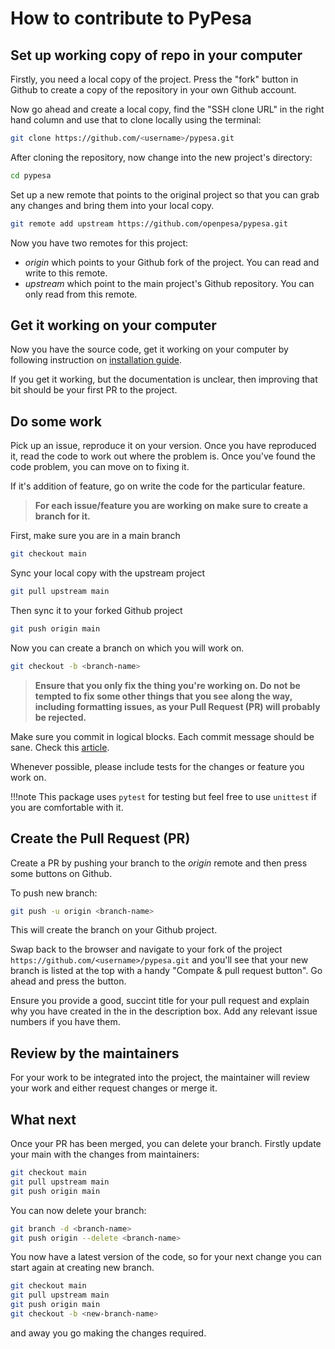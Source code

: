 # How to contribute to PyPesa

## Set up working copy of repo in your computer

Firstly, you need a local copy of the project. Press the "fork" button in Github to create a copy of the repository in your own Github account.

Now go ahead and create a local copy, find the "SSH clone URL" in the right hand column and use that to clone locally using the terminal:

```bash
git clone https://github.com/<username>/pypesa.git
```

After cloning the repository, now change into the new project's directory:

```bash
cd pypesa
```

Set up a new remote that points to the original project so that you can grab any changes and bring them into your local copy.

```bash
git remote add upstream https://github.com/openpesa/pypesa.git
```

Now you have two remotes for this project:

- _origin_ which points to your Github fork of the project. You can read and write to this remote.
- _upstream_ which point to the main project's Github repository. You can only read from this remote.

## Get it working on your computer

Now you have the source code, get it working on your computer by following instruction on [installation guide](installation.md).

If you get it working, but the documentation is unclear, then improving that bit should be your first PR to the project.

## Do some work

Pick up an issue, reproduce it on your version. Once you have reproduced it, read the code to work out where the problem is. Once you've found the code problem, you can move on to fixing it.

If it's addition of feature, go on write the code for the particular feature.

> **For each issue/feature you are working on make sure to create a branch for it.**

First, make sure you are in a main branch

```bash
git checkout main
```

Sync your local copy with the upstream project

```bash
git pull upstream main
```

Then sync it to your forked Github project

```bash
git push origin main
```

Now you can create a branch on which you will work on.

```bash
git checkout -b <branch-name>
```

> **Ensure that you only fix the thing you're working on. Do not be tempted to fix some other things that you see along the way, including formatting issues, as your Pull Request (PR) will probably be rejected.**

Make sure you commit in logical blocks. Each commit message should be sane. Check this [article](https://chris.beams.io/posts/git-commit/).

Whenever possible, please include tests for the changes or feature you work on.

!!!note
    This package uses `pytest` for testing but feel free to use `unittest` if you are comfortable with it.

## Create the Pull Request (PR)

Create a PR by pushing your branch to the _origin_ remote and then press some buttons on Github.

To push new branch:

```bash
git push -u origin <branch-name>
```

This will create the branch on your Github project.

Swap back to the browser and navigate to your fork of the project `https://github.com/<username>/pypesa.git` and you'll see that your new branch is listed at the top with a handy "Compate & pull request button". Go ahead and press the button.

Ensure you provide a good, succint title for your pull request and explain why you have created in the in the description box. Add any relevant issue numbers if you have them.

## Review by the maintainers

For your work to be integrated into the project, the maintainer will review your work and either request changes or merge it.

## What next

Once your PR has been merged, you can delete your branch. Firstly update your main with the changes from maintainers:

```bash
git checkout main
git pull upstream main
git push origin main
```

You can now delete your branch:

```bash
git branch -d <branch-name>
git push origin --delete <branch-name>
```

You now have a latest version of the code, so for your next change you can start again at creating new branch.

```bash
git checkout main
git pull upstream main
git push origin main
git checkout -b <new-branch-name>
```

and away you go making the changes required.
